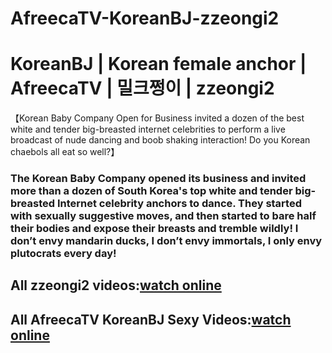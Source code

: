 # AfreecaTV-KoreanBJ-zzeongi2

# KoreanBJ | Korean female anchor | AfreecaTV | 밀크쩡이 | zzeongi2

【Korean Baby Company Open for Business invited a dozen of the best white and tender big-breasted internet celebrities to perform a live broadcast of nude dancing and boob shaking interaction! Do you Korean chaebols all eat so well?】  
### The Korean Baby Company opened its business and invited more than a dozen of South Korea's top white and tender big-breasted Internet celebrity anchors to dance. They started with sexually suggestive moves, and then started to bare half their bodies and expose their breasts and tremble wildly! I don’t envy mandarin ducks, I don’t envy immortals, I only envy plutocrats every day!

## All zzeongi2 videos:[watch online](https://www.winkav.com/search/zzeongi2)  

## All AfreecaTV KoreanBJ Sexy Videos:[watch online](https://www.winkav.com/category/afreecatv.html)
